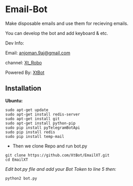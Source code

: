 # Email-Bot
Make disposable emails and use them for recieving emails.

You can develop the bot and add keyboard & etc.

Dev Info:

Email: anjoman.9aj@gmail.com

channel: [Xt_Robo](http://telegram.me/xt_robo)

Powered By: [XtBot](http://telegram.me/shahin_xtbot)

## Installation
**Ubuntu:**
```
sudo apt-get update
sudo apt-get install redis-server
sudo apt-get install git
sudo apt-get install python-pip
sudo pip install pyTelegramBotApi
sudo pip install redis
sudo pip install temp-mail
```
* Then we clone Repo and run bot.py
```
git clone https://github.com/XtBot/EmailXT.git
cd EmailXT
```
*Edit bot.py file and add your Bot Token to line 5 then:*

```
python2 bot.py
```
